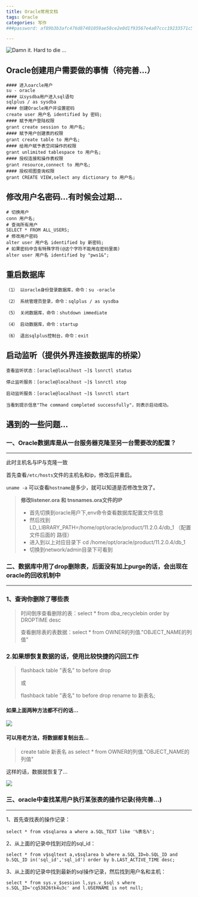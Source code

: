 ```yaml
---
title: Oracle常用文档
tags: Oracle
categories: 写作
###password: af89b3b3afc476d87401059ae58ce2e0d1f93567e4a07ccc19233571c5b44977

---
```

![Damn it. Hard to  die ...](https://i.loli.net/2021/07/18/Zz6EYgQrNj5ItAw.jpg)

## Oracle创建用户需要做的事情（待完善...）
```
#### 进入oarcle用户
su - oracle 
#### 以sysdba用户进入sql语句
sqlplus / as sysdba
#### 创建Oracle用户并设置密码
create user 用户名 identified by 密码;
#### 赋予用户登陆权限
grant create session to 用户名;
#### 赋予用户创建表的权限
grant create table to 用户名;
#### 给用户赋予表空间操作的权限
grant unlimited tablespace to 用户名;
#### 授权连接和操作表权限
grant resource,connect to 用户名;
#### 授权视图查询权限
grant CREATE VIEW,select any dictionary to 用户名;
```

## 修改用户名密码...有时候会过期...
```
# 切换用户
conn 用户名;
# 查询所有用户
SELECT * FROM ALL_USERS;
# 修改用户密码
alter user 用户名 identified by 新密码;
# 如果密码中含有特殊字符(@这个字符不能用在密码里面)
alter user 用户名 identified by "pws1&";
```

## 重启数据库
```
（1） 以oracle身份登录数据库，命令：su -oracle

（2） 系统管理员登录，命令：sqlplus / as sysdba

（5） 关闭数据库，命令：shutdown immediate

（4） 启动数据库，命令：startup

（6） 退出sqlplus控制台，命令：exit
```

## 启动监听（提供外界连接数据库的桥梁）
```
查看监听状态：[oracle@localhost ~]$ lsnrctl status

停止监听服务：[oracle@localhost ~]$ lsnrctl stop

启动监听服务：[oracle@localhost ~]$ lsnrctl start

当看到提示信息"The command completed successfully"，则表示启动成功。
```


## 遇到的一些问题...
### 一、Oracle数据库是从一台服务器克隆至另一台需要改的配置？
----------
此时主机名与IP与克隆一致

首先查看`/etc/hosts`文件的主机名和ip，修改后并重启。

`uname -a` 可以查看`hostname`是多少，就可以知道是否修改生效了。

>**修改listener.ora 和 tnsnames.ora文件的IP**
>- 首先切换到oracle用户下,env命令查看数据库配置文件信息
>- 然后找到LD_LIBRARY_PATH=/home/opt/oracle/product/11.2.0.4/db_1 （配置文件后面的 路径）
>- 进入到以上对应目录下 cd /home/opt/oracle/product/11.2.0.4/db_1
>- 切换到network/admin目录下可看到

### 二、数据库中用了drop删除表，后面没有加上purge的话，会出现在oracle的回收机制中
----------
### 1、查询你删除了哪些表

>时间倒序查看删除的表：select * from dba_recyclebin order by DROPTIME desc
>
>查看删除表的表数据：select * from OWNER的列值."OBJECT_NAME的列值"



### 2.如果想恢复数据的话，使用比较快捷的闪回工作

>flashback table "表名" to before drop
>
>或
>
>flashback table "表名" to before drop rename to 新表名;

#### 如果上面两种方法都不行的话...
![](https://img.soogif.com/1fKxg0zqatKK5ys9iXRdlidn3S4TGAGT.gif?scope=mdnice)

#### 可以用老方法，将数据都复制出去...

>create table 新表名 as select * from OWNER的列值."OBJECT_NAME的列值"


这样的话，数据就恢复了...



![](https://img.soogif.com/UAEzbzX1DYieADeV8XOFqmXBIYs6OpfN.gif?scope=mdnice)




### 三、oracle中查找某用户执行某张表的操作记录(待完善...)
----------
1、首先查找表的操作记录：

`select * from v$sqlarea a where a.SQL_TEXT like '%表名%';`

2、从上面的记录中找到对应的sql_id：

`select * from v$sqltext a,v$sqlarea b where a.SQL_ID=b.SQL_ID and b.SQL_ID in('sql_id','sql_id') order by b.LAST_ACTIVE_TIME desc;`

3、从上面的记录中找到最新的sql操作记录，然后找到用户名和主机：

`select * from sys.v_$session l,sys.v_$sql s where s.SQL_ID='cq53826tk4u3c' and l.USERNAME is not null;`